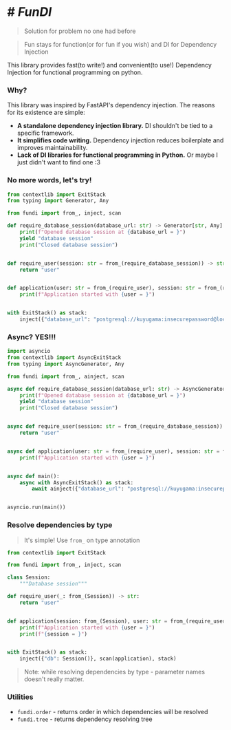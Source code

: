 # # _FunDI_
> Solution for problem no one had before

> Fun stays for function(or for fun if you wish) and DI for Dependency Injection

This library provides fast(to write!) and convenient(to use!) Dependency Injection 
for functional programming on python.

### Why?  

This library was inspired by FastAPI's dependency injection. The reasons for its existence are simple:  

- **A standalone dependency injection library.** DI shouldn't be tied to a specific framework.  
- **It simplifies code writing.** Dependency injection reduces boilerplate and improves maintainability.  
- **Lack of DI libraries for functional programming in Python.** Or maybe I just didn't want to find one :3  

### No more words, let's try!

```python
from contextlib import ExitStack
from typing import Generator, Any

from fundi import from_, inject, scan

def require_database_session(database_url: str) -> Generator[str, Any]:
    print(f"Opened database session at {database_url = }")
    yield "database session"
    print("Closed database session")


def require_user(session: str = from_(require_database_session)) -> str:
    return "user"


def application(user: str = from_(require_user), session: str = from_(require_database_session)):
    print(f"Application started with {user = }")


with ExitStack() as stack:
    inject({"database_url": "postgresql://kuyugama:insecurepassword@localhost:5432/database"}, scan(application), stack)
```

### Async? YES!!!


```python
import asyncio
from contextlib import AsyncExitStack
from typing import AsyncGenerator, Any

from fundi import from_, ainject, scan

async def require_database_session(database_url: str) -> AsyncGenerator[str, Any]:
    print(f"Opened database session at {database_url = }")
    yield "database session"
    print("Closed database session")


async def require_user(session: str = from_(require_database_session)) -> str:
    return "user"


async def application(user: str = from_(require_user), session: str = from_(require_database_session)):
    print(f"Application started with {user = }")


async def main():
    async with AsyncExitStack() as stack:
        await ainject({"database_url": "postgresql://kuyugama:insecurepassword@localhost:5432/database"}, scan(application), stack)


asyncio.run(main())
```

### Resolve dependencies by type
> It's simple! Use `from_` on type annotation

```python
from contextlib import ExitStack

from fundi import from_, inject, scan

class Session:
    """Database session"""

def require_user(_: from_(Session)) -> str:
    return "user"


def application(session: from_(Session), user: str = from_(require_user)):
    print(f"Application started with {user = }")
    print(f"{session = }")


with ExitStack() as stack:
    inject({"db": Session()}, scan(application), stack)
```
> Note: while resolving dependencies by type - parameter names doesn't really matter.


### Utilities

- `fundi.order` - returns order in which dependencies will be resolved
- `fundi.tree` - returns dependency resolving tree

